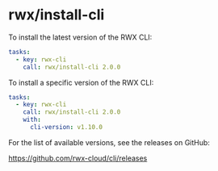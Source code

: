 # rwx/install-cli

To install the latest version of the RWX CLI:

```yaml
tasks:
  - key: rwx-cli
    call: rwx/install-cli 2.0.0
```

To install a specific version of the RWX CLI:

```yaml
tasks:
  - key: rwx-cli
    call: rwx/install-cli 2.0.0
    with:
      cli-version: v1.10.0
```

For the list of available versions, see the releases on GitHub:

https://github.com/rwx-cloud/cli/releases
